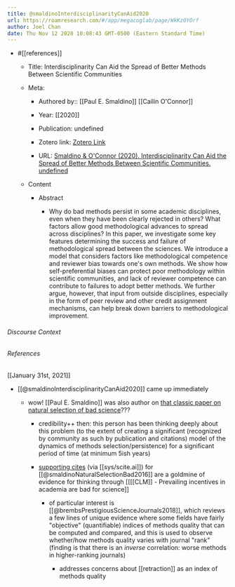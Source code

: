 ```yaml
---
title: @smaldinoInterdisciplinarityCanAid2020
url: https://roamresearch.com/#/app/megacoglab/page/WkKzOYOrf
author: Joel Chan
date: Thu Nov 12 2020 10:08:43 GMT-0500 (Eastern Standard Time)
---
```


- #[[references]]

    - Title: Interdisciplinarity Can Aid the Spread of Better Methods Between Scientific Communities

    - Meta:

        - Authored by:: [[Paul E. Smaldino]] [[Cailin O'Connor]]

        - Year: [[2020]]

        - Publication: undefined

        - Zotero link: [Zotero Link](zotero://select/items/1_GU3KZKMQ)

        - URL: [Smaldino & O'Connor (2020). Interdisciplinarity Can Aid the Spread of Better Methods Between Scientific Communities. undefined](https://osf.io/preprints/metaarxiv/cm5v3/)

    - Content

        - Abstract

            - Why do bad methods persist in some academic disciplines, even when they have been clearly rejected in others?  What factors allow good methodological advances to spread across disciplines?  In this paper, we investigate some key features determining the success and failure of methodological spread between the sciences.  We introduce a model that considers factors like methodological competence and reviewer bias towards one's own methods.  We show how self-preferential biases can protect poor methodology within scientific communities, and lack of reviewer competence can contribute to failures to adopt better methods. We further argue, however, that input from outside disciplines, especially in the form of peer review and other credit assignment mechanisms, can help break down barriers to methodological improvement.

###### Discourse Context



###### References

[[January 31st, 2021]]

- [[@smaldinoInterdisciplinarityCanAid2020]] came up immediately

    - wow! [[Paul E. Smaldino]] was also author on [that classic paper on natural selection of bad science]([[@smaldinoNaturalSelectionBad2016]])???

        - credibility++ then: this person has been thinking deeply about this problem (to the extent of creating a significant (recognized by community as such by publication and citations) model of the dynamics of methods selection/persistence) for a significant period of time (at minimum 5ish years)

        - [supporting cites](https://scite.ai/reports/the-natural-selection-of-bad-WL8RV5?contradicting=false&mentioning=false&page=1&utm_campaign=badge_generic&utm_medium=plugin&utm_source=generic) (via [[sys/scite.ai]]) for [[@smaldinoNaturalSelectionBad2016]] are a goldmine of evidence for thinking through [[[[CLM]] - Prevailing incentives in academia are bad for science]]

            - of particular interest is [[@brembsPrestigiousScienceJournals2018]], which reviews a few lines of unique evidence where some fields have fairly "objective" (quantifiable) indices of methods quality that can be computed and compared, and this is used to observe whether/how methods quality varies with journal "rank" (finding is that there is an *inverse* correlation: worse methods in higher-ranking journals)

                - addresses concerns about [[retraction]] as an index of methods quality
